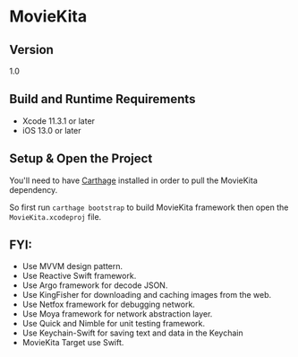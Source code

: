 # MovieKita

## Version

1.0

## Build and Runtime Requirements
+ Xcode 11.3.1 or later
+ iOS 13.0 or later

## Setup & Open the Project

You'll need to have [Carthage](https://github.com/Carthage/Carthage) installed
in order to pull the MovieKita dependency.

So first run `carthage bootstrap` to build MovieKita framework then open the
`MovieKita.xcodeproj` file.

## FYI:
+ Use MVVM design pattern.
+ Use Reactive Swift framework.
+ Use Argo framework for decode JSON.
+ Use KingFisher for downloading and caching images from the web.
+ Use Netfox framework for debugging network.
+ Use Moya framework for network abstraction layer.
+ Use Quick and Nimble for unit testing framework.
+ Use Keychain-Swift for saving text and data in the Keychain
+ MovieKita Target use Swift.
